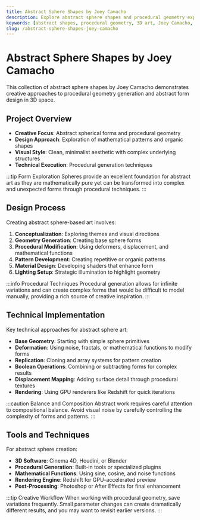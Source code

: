 ```yaml
---
title: Abstract Sphere Shapes by Joey Camacho
description: Explore abstract sphere shapes and procedural geometry experiments by Joey Camacho, showcasing creative 3D form generation techniques.
keywords: [abstract shapes, procedural geometry, 3D art, Joey Camacho, sphere designs, Redshift]
slug: /abstract-sphere-shapes-joey-camacho
---
```


# Abstract Sphere Shapes by Joey Camacho

This collection of abstract sphere shapes by Joey Camacho demonstrates creative approaches to procedural geometry generation and abstract form design in 3D space.

## Project Overview

- **Creative Focus**: Abstract spherical forms and procedural geometry
- **Design Approach**: Exploration of mathematical patterns and organic shapes
- **Visual Style**: Clean, minimalist aesthetic with complex underlying structures
- **Technical Execution**: Procedural generation techniques

:::tip Form Exploration
Spheres provide an excellent foundation for abstract art as they are mathematically pure yet can be transformed into complex and unexpected forms through procedural techniques.
:::

## Design Process

Creating abstract sphere-based art involves:

1. **Conceptualization**: Exploring themes and visual directions
2. **Geometry Generation**: Creating base sphere forms
3. **Procedural Modification**: Using deformers, displacement, and mathematical functions
4. **Pattern Development**: Creating repetitive or organic patterns
5. **Material Design**: Developing shaders that enhance form
6. **Lighting Setup**: Strategic illumination to highlight geometry

:::info Procedural Techniques
Procedural generation allows for infinite variations and can create complex forms that would be difficult to model manually, providing a rich source of creative inspiration.
:::

## Technical Implementation

Key technical approaches for abstract sphere art:

- **Base Geometry**: Starting with simple sphere primitives
- **Deformation**: Using noise, fractals, or mathematical functions to modify forms
- **Replication**: Cloning and array systems for pattern creation
- **Boolean Operations**: Combining or subtracting forms for complex results
- **Displacement Mapping**: Adding surface detail through procedural textures
- **Rendering**: Using GPU renderers like Redshift for quick iterations

:::caution Balance and Composition
Abstract work requires careful attention to compositional balance. Avoid visual noise by carefully controlling the complexity of forms and patterns.
:::

## Tools and Techniques

For abstract sphere creation:

- **3D Software**: Cinema 4D, Houdini, or Blender
- **Procedural Generation**: Built-in tools or specialized plugins
- **Mathematical Functions**: Using sine, cosine, and noise functions
- **Rendering Engine**: Redshift for GPU-accelerated preview
- **Post-Processing**: Photoshop or After Effects for final enhancement

:::tip Creative Workflow
When working with procedural geometry, save variations frequently. Small parameter changes can create dramatically different results, and you may want to revisit earlier versions.
:::